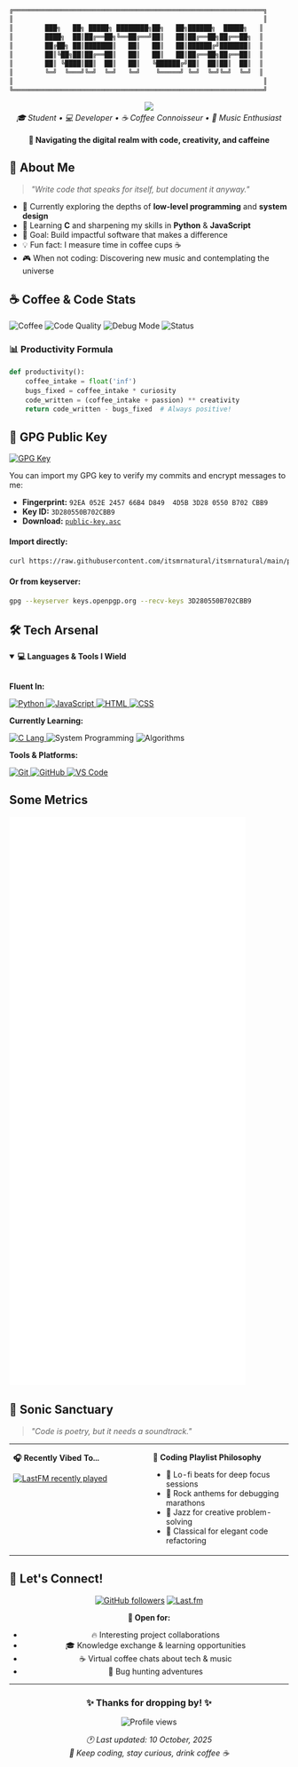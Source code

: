 <!-- Header -->

```
╔═══════════════════════════════════════════════════════════════╗
║                                                               ║
║        ███╗   ██╗ █████╗ ████████╗██╗   ██╗██████╗  █████╗   ║
║        ████╗  ██║██╔══██╗╚══██╔══╝██║   ██║██╔══██╗██╔══██╗  ║
║        ██╔██╗ ██║███████║   ██║   ██║   ██║██████╔╝███████║  ║
║        ██║╚██╗██║██╔══██║   ██║   ██║   ██║██╔══██╗██╔══██║  ║
║        ██║ ╚████║██║  ██║   ██║   ╚██████╔╝██║  ██║██║  ██║  ║
║        ╚═╝  ╚═══╝╚═╝  ╚═╝   ╚═╝    ╚═════╝ ╚═╝  ╚═╝╚═╝  ╚═╝  ║
║                                                               ║
╚═══════════════════════════════════════════════════════════════╝
```

<div align="center">
  <a href="#"><img src="https://readme-typing-svg.herokuapp.com?font=Fira+Code&size=22&pause=1000&color=2E9EF7&center=true&vCenter=true&random=false&width=600&lines=Hey+there!+I'm+Natural+🌿;Coding+by+day%2C+debugging+by+night+🌙;Fueled+by+coffee+%26+curiosity+☕;Building+the+future%2C+one+commit+at+a+time+💻"></a>
</div>

<!-- Bio -->

<div align="center">
  <i>🎓 Student • 💻 Developer • ☕ Coffee Connoisseur • 🎵 Music Enthusiast</i>
  <br><br>
  <b>🧭 Navigating the digital realm with code, creativity, and caffeine</b>
</div>

## 🌟 About Me

> *"Write code that speaks for itself, but document it anyway."* 

- 🔭 Currently exploring the depths of **low-level programming** and **system design**
- 🌱 Learning **C** and sharpening my skills in **Python** & **JavaScript**
- 🎯 Goal: Build impactful software that makes a difference
- 💡 Fun fact: I measure time in coffee cups ☕
- 🎮 When not coding: Discovering new music and contemplating the universe

## ☕ Coffee & Code Stats

<div align="left">
  <img src="https://img.shields.io/badge/Coffee%20Consumed-∞%20cups-brown?style=for-the-badge&logo=buy-me-a-coffee&logoColor=white" alt="Coffee">
  <img src="https://img.shields.io/badge/Code%20Quality-Caffeinated-success?style=for-the-badge&logo=checkmarx&logoColor=white" alt="Code Quality">
  <img src="https://img.shields.io/badge/Debug%20Mode-Always%20On-red?style=for-the-badge&logo=bug&logoColor=white" alt="Debug Mode">
  <img src="https://img.shields.io/badge/Status-Compiling%20Dreams-blueviolet?style=for-the-badge&logo=rocket&logoColor=white" alt="Status">
</div>

### 📊 Productivity Formula
```python
def productivity():
    coffee_intake = float('inf')
    bugs_fixed = coffee_intake * curiosity
    code_written = (coffee_intake + passion) ** creativity
    return code_written - bugs_fixed  # Always positive! 
```

<!-- GPG Public Key -->

## 🔐 GPG Public Key

[![GPG Key](https://img.shields.io/badge/GPG-3D280550B702CBB9-blue?style=flat&logo=gnuprivacyguard&logoColor=white)](https://keys.openpgp.org/search?q=92EA052E245766B4D8494D5B3D280550B702CBB9)

You can import my GPG key to verify my commits and encrypt messages to me:

-   **Fingerprint:** `92EA 052E 2457 66B4 D849  4D5B 3D28 0550 B702 CBB9`
-   **Key ID:** `3D280550B702CBB9`
-   **Download:** [`public-key.asc`](./public-key.asc)

#### Import directly:

```bash
curl https://raw.githubusercontent.com/itsmrnatural/itsmrnatural/main/public-key.asc | gpg --import
```

#### Or from keyserver:

```bash
gpg --keyserver keys.openpgp.org --recv-keys 3D280550B702CBB9
```

<!-- Tech Stack -->

## 🛠️ Tech Arsenal

<details open>
<summary><b>💻 Languages & Tools I Wield</b></summary>
<br>

**Fluent In:**
<div align="left">
  <a href="https://www.python.org/" target="_blank">
    <img src="https://skillicons.dev/icons?i=py" alt="Python" />
  </a>
  <a href="https://developer.mozilla.org/en-US/docs/Web/JavaScript" target="_blank">
    <img src="https://skillicons.dev/icons?i=js" alt="JavaScript" />
  </a>
  <a href="https://developer.mozilla.org/en-US/docs/Web/HTML" target="_blank">
    <img src="https://skillicons.dev/icons?i=html" alt="HTML" />
  </a>
  <a href="https://developer.mozilla.org/en-US/docs/Web/CSS" target="_blank">
    <img src="https://skillicons.dev/icons?i=css" alt="CSS" />
  </a>
</div>

**Currently Learning:**
<div align="left">
  <a href="https://en.cppreference.com/w/c/language" target="_blank">
    <img src="https://skillicons.dev/icons?i=c" alt="C Lang" />
  </a>
  <img src="https://img.shields.io/badge/System_Programming-Learning-orange?style=flat-square" alt="System Programming">
  <img src="https://img.shields.io/badge/Algorithms-Practicing-yellow?style=flat-square" alt="Algorithms">
</div>

**Tools & Platforms:**
<div align="left">
  <a href="https://git-scm.com/" target="_blank">
    <img src="https://skillicons.dev/icons?i=git" alt="Git" />
  </a>
  <a href="https://github.com/" target="_blank">
    <img src="https://skillicons.dev/icons?i=github" alt="GitHub" />
  </a>
  <a href="https://code.visualstudio.com/" target="_blank">
    <img src="https://skillicons.dev/icons?i=vscode" alt="VS Code" />
  </a>
</div>

</details>

<!-- Some Metrics -->
## Some Metrics
<div align="left">
  <picture>
    <img src="https://raw.githubusercontent.com/itsmrnatural/itsmrnatural/refs/heads/main/github-metrics.svg" alt="Metrics">
  </picture>
</div>


<!-- Now Playing -->

## 🎵 Sonic Sanctuary

> *"Code is poetry, but it needs a soundtrack."*

<table>
  <tr>
    <td valign="top" width="50%">
      <p><b>🎧 Recently Vibed To...</b></p>
      <a href="https://www.last.fm/user/itsmrnatural">
        <img src="https://lastfm-recently-played.vercel.app/api?user=itsmrnatural&count=3&show_user=header&loved=true&loved_style=3&bg_color=00000000&footer_style=compact_stats&maxage=60" alt="LastFM recently played">
      </a>
    </td>
    <td valign="top" width="50%">
      <p><b>🎼 Coding Playlist Philosophy</b></p>
      <ul>
        <li>🎹 Lo-fi beats for deep focus sessions</li>
        <li>🎸 Rock anthems for debugging marathons</li>
        <li>🎺 Jazz for creative problem-solving</li>
        <li>🎻 Classical for elegant code refactoring</li>
      </ul>
    </td>
  </tr>
</table>

## 🤝 Let's Connect!

<div align="center">
  
[![GitHub followers](https://img.shields.io/github/followers/itsmrnatural?label=Follow&style=social)](https://github.com/itsmrnatural)
[![Last.fm](https://img.shields.io/badge/Last.fm-D51007?style=flat&logo=last.fm&logoColor=white)](https://www.last.fm/user/itsmrnatural)

**💬 Open for:**
- 🔥 Interesting project collaborations
- 🎓 Knowledge exchange & learning opportunities
- ☕ Virtual coffee chats about tech & music
- 🐛 Bug hunting adventures

</div>

---

<!-- Last Updated -->
<div align="center">
  <h3>✨ Thanks for dropping by! ✨</h3>
  <p>
    <img src="https://komarev.com/ghpvc/?username=itsmrnatural&label=Profile%20Views&color=blueviolet&style=flat-square" alt="Profile views">
  </p>
  <i>🕐 Last updated: 10 October, 2025</i>
  <br>
  <i>🌙 Keep coding, stay curious, drink coffee ☕</i>
</div>
